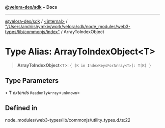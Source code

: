 [**@velora-dex/sdk**](../../../../README.md) • **Docs**

***

[@velora-dex/sdk](../../../../globals.md) / [\<internal\>](../../../README.md) / ["/Users/andriishymkiv/work/velora/sdk/node\_modules/web3-types/lib/commonjs/index"](../README.md) / ArrayToIndexObject

# Type Alias: ArrayToIndexObject\<T\>

> **ArrayToIndexObject**\<`T`\>: `{ [K in IndexKeysForArray<T>]: T[K] }`

## Type Parameters

• **T** *extends* `ReadonlyArray`\<`unknown`\>

## Defined in

node\_modules/web3-types/lib/commonjs/utility\_types.d.ts:22
